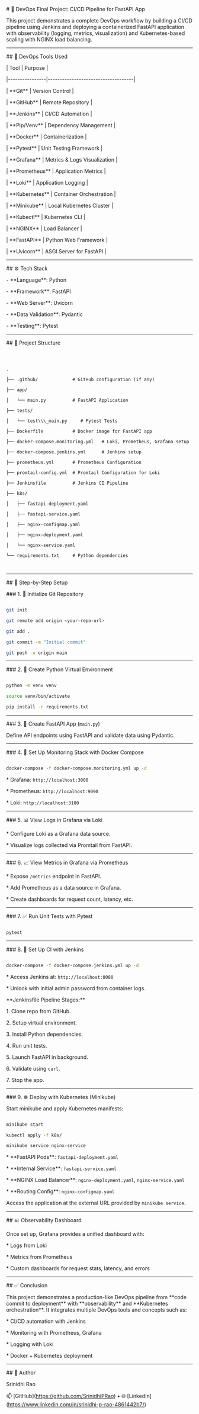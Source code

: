 \# 🚀 DevOps Final Project: CI/CD Pipeline for FastAPI App



This project demonstrates a complete DevOps workflow by building a CI/CD pipeline using Jenkins and deploying a containerized FastAPI application with observability (logging, metrics, visualization) and Kubernetes-based scaling with NGINX load balancing.



---



\## 🧰 DevOps Tools Used



| Tool           | Purpose                           |

|----------------|------------------------------------|

| \*\*Git\*\*        | Version Control                   |

| \*\*GitHub\*\*     | Remote Repository                 |

| \*\*Jenkins\*\*    | CI/CD Automation                  |

| \*\*Pip/Venv\*\*   | Dependency Management             |

| \*\*Docker\*\*     | Containerization                  |

| \*\*Pytest\*\*     | Unit Testing Framework            |

| \*\*Grafana\*\*    | Metrics \& Logs Visualization      |

| \*\*Prometheus\*\* | Application Metrics               |

| \*\*Loki\*\*       | Application Logging               |

| \*\*Kubernetes\*\* | Container Orchestration           |

| \*\*Minikube\*\*   | Local Kubernetes Cluster          |

| \*\*Kubectl\*\*    | Kubernetes CLI                    |

| \*\*NGINX\*\*      | Load Balancer                     |

| \*\*FastAPI\*\*    | Python Web Framework              |

| \*\*Uvicorn\*\*    | ASGI Server for FastAPI           |



---



\## ⚙️ Tech Stack



\- \*\*Language\*\*: Python

\- \*\*Framework\*\*: FastAPI

\- \*\*Web Server\*\*: Uvicorn

\- \*\*Data Validation\*\*: Pydantic

\- \*\*Testing\*\*: Pytest



---



\## 📁 Project Structure



```



.

├── .github/             # GitHub configuration (if any)

├── app/

│   └── main.py          # FastAPI Application

├── tests/

│   └── test\\\_main.py     # Pytest Tests

├── Dockerfile           # Docker image for FastAPI app

├── docker-compose.monitoring.yml   # Loki, Prometheus, Grafana setup

├── docker-compose.jenkins.yml      # Jenkins setup

├── prometheus.yml       # Prometheus Configuration

├── promtail-config.yml  # Promtail Configuration for Loki

├── Jenkinsfile          # Jenkins CI Pipeline

├── k8s/

│   ├── fastapi-deployment.yaml

│   ├── fastapi-service.yaml

│   ├── nginx-configmap.yaml

│   ├── nginx-deployment.yaml

│   └── nginx-service.yaml

└── requirements.txt     # Python dependencies



````



---



\## 🔧 Step-by-Step Setup



\### 1. 📁 Initialize Git Repository

```bash

git init

git remote add origin <your-repo-url>

git add .

git commit -m "Initial commit"

git push -u origin main

````



---



\### 2. 🐍 Create Python Virtual Environment



```bash

python -m venv venv

source venv/bin/activate

pip install -r requirements.txt

```



---



\### 3. 🚀 Create FastAPI App (`main.py`)



Define API endpoints using FastAPI and validate data using Pydantic.



---



\### 4. 🐳 Set Up Monitoring Stack with Docker Compose



```bash

docker-compose -f docker-compose.monitoring.yml up -d

```



\* Grafana: `http://localhost:3000`

\* Prometheus: `http://localhost:9090`

\* Loki: `http://localhost:3100`



---



\### 5. 📊 View Logs in Grafana via Loki



\* Configure Loki as a Grafana data source.

\* Visualize logs collected via Promtail from FastAPI.



---



\### 6. 📈 View Metrics in Grafana via Prometheus



\* Expose `/metrics` endpoint in FastAPI.

\* Add Prometheus as a data source in Grafana.

\* Create dashboards for request count, latency, etc.



---



\### 7. ✅ Run Unit Tests with Pytest



```bash

pytest

```



---



\### 8. 🔁 Set Up CI with Jenkins



```bash

docker-compose -f docker-compose.jenkins.yml up -d

```



\* Access Jenkins at: `http://localhost:8080`

\* Unlock with initial admin password from container logs.



\*\*Jenkinsfile Pipeline Stages:\*\*



1\. Clone repo from GitHub.

2\. Setup virtual environment.

3\. Install Python dependencies.

4\. Run unit tests.

5\. Launch FastAPI in background.

6\. Validate using `curl`.

7\. Stop the app.



---



\### 9. ☸️ Deploy with Kubernetes (Minikube)



Start minikube and apply Kubernetes manifests:



```bash

minikube start

kubectl apply -f k8s/

minikube service nginx-service

```



\* \*\*FastAPI Pods\*\*: `fastapi-deployment.yaml`

\* \*\*Internal Service\*\*: `fastapi-service.yaml`

\* \*\*NGINX Load Balancer\*\*: `nginx-deployment.yaml`, `nginx-service.yaml`

\* \*\*Routing Config\*\*: `nginx-configmap.yaml`



Access the application at the external URL provided by `minikube service`.



---



\## 📊 Observability Dashboard



Once set up, Grafana provides a unified dashboard with:



\* Logs from Loki

\* Metrics from Prometheus

\* Custom dashboards for request stats, latency, and errors



---



\## ✅ Conclusion



This project demonstrates a production-like DevOps pipeline from \*\*code commit to deployment\*\* with \*\*observability\*\* and \*\*Kubernetes orchestration\*\*. It integrates multiple DevOps tools and concepts such as:



\* CI/CD automation with Jenkins

\* Monitoring with Prometheus, Grafana

\* Logging with Loki

\* Docker + Kubernetes deployment



---



\## 📌 Author



Srinidhi Rao

📫 \[GitHub](https://github.com/SrinidhiPRao) • 🌐 \[LinkedIn](https://www.linkedin.com/in/srinidhi-p-rao-4861442b7/)





